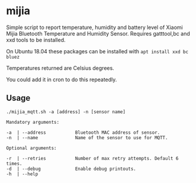 # mijia
Simple script to report temperature, humidity and battery level of Xiaomi
Mijia Bluetooth Temperature and Humidity Sensor. 
Requires gatttool,bc and xxd tools to be installed.

On Ubuntu 18.04 these packages can be installed with 
```apt install xxd bc bluez```

Temperatures returned are Celsius degrees.

You could add it in cron to do this repeatedly.

## Usage

```
./mijia_mqtt.sh -a [address] -n [sensor name]

Mandatory arguments:

-a  | --address           Bluetooth MAC address of sensor.
-n  | --name              Name of the sensor to use for MQTT.

Optional arguments:

-r  | --retries           Number of max retry attempts. Default 6 times.
-d  | --debug             Enable debug printouts.
-h  | --help
```
